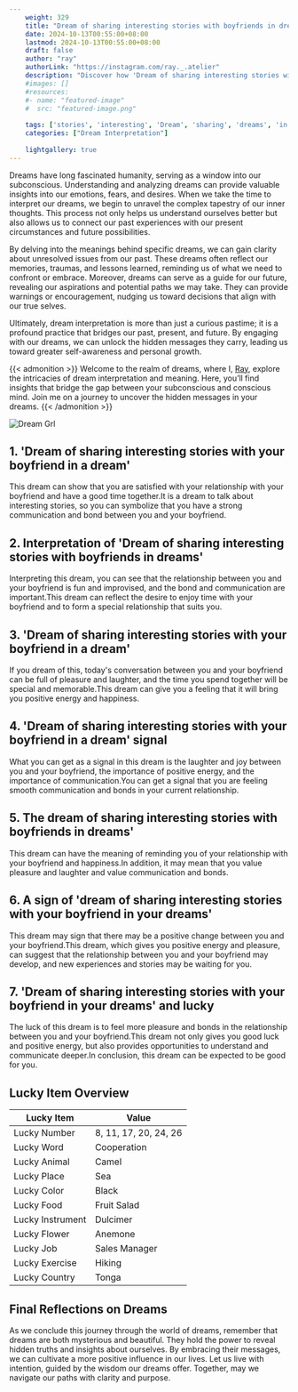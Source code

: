```yaml
---
    weight: 329
    title: "Dream of sharing interesting stories with boyfriends in dreams"  # Assuming 'title' column exists
    date: 2024-10-13T00:55:00+08:00
    lastmod: 2024-10-13T00:55:00+08:00
    draft: false
    author: "ray"
    authorLink: "https://instagram.com/ray._.atelier"
    description: "Discover how 'Dream of sharing interesting stories with boyfriends in dreams' can interpret your future and uncover its significant meanings in your life."
    #images: []
    #resources:
    #- name: "featured-image"
    #  src: "featured-image.png"
    
    tags: ['stories', 'interesting', 'Dream', 'sharing', 'dreams', 'in', 'boyfriends', 'of', 'with']
    categories: ["Dream Interpretation"]
    
    lightgallery: true
---
```

    
Dreams have long fascinated humanity, serving as a window into our subconscious. Understanding and analyzing dreams can provide valuable insights into our emotions, fears, and desires. When we take the time to interpret our dreams, we begin to unravel the complex tapestry of our inner thoughts. This process not only helps us understand ourselves better but also allows us to connect our past experiences with our present circumstances and future possibilities.

By delving into the meanings behind specific dreams, we can gain clarity about unresolved issues from our past. These dreams often reflect our memories, traumas, and lessons learned, reminding us of what we need to confront or embrace. Moreover, dreams can serve as a guide for our future, revealing our aspirations and potential paths we may take. They can provide warnings or encouragement, nudging us toward decisions that align with our true selves.

Ultimately, dream interpretation is more than just a curious pastime; it is a profound practice that bridges our past, present, and future. By engaging with our dreams, we can unlock the hidden messages they carry, leading us toward greater self-awareness and personal growth.

{{< admonition >}}
Welcome to the realm of dreams, where I, [Ray](https://instagram.com/ray._.atelier), explore the intricacies of dream interpretation and meaning. Here, you’ll find insights that bridge the gap between your subconscious and conscious mind. Join me on a journey to uncover the hidden messages in your dreams.
{{< /admonition >}}

![Dream Grl](https://cdn.pixabay.com/photo/2017/11/02/03/35/gothic-2910057_1280.jpg "Dream Grl")

## 1. 'Dream of sharing interesting stories with your boyfriend in a dream'
This dream can show that you are satisfied with your relationship with your boyfriend and have a good time together.It is a dream to talk about interesting stories, so you can symbolize that you have a strong communication and bond between you and your boyfriend.

## 2. Interpretation of 'Dream of sharing interesting stories with boyfriends in dreams'
Interpreting this dream, you can see that the relationship between you and your boyfriend is fun and improvised, and the bond and communication are important.This dream can reflect the desire to enjoy time with your boyfriend and to form a special relationship that suits you.

## 3. 'Dream of sharing interesting stories with your boyfriend in a dream'
If you dream of this, today's conversation between you and your boyfriend can be full of pleasure and laughter, and the time you spend together will be special and memorable.This dream can give you a feeling that it will bring you positive energy and happiness.

## 4. 'Dream of sharing interesting stories with your boyfriend in a dream' signal
What you can get as a signal in this dream is the laughter and joy between you and your boyfriend, the importance of positive energy, and the importance of communication.You can get a signal that you are feeling smooth communication and bonds in your current relationship.

## 5. The dream of sharing interesting stories with boyfriends in dreams'
This dream can have the meaning of reminding you of your relationship with your boyfriend and happiness.In addition, it may mean that you value pleasure and laughter and value communication and bonds.

## 6. A sign of 'dream of sharing interesting stories with your boyfriend in your dreams'
This dream may sign that there may be a positive change between you and your boyfriend.This dream, which gives you positive energy and pleasure, can suggest that the relationship between you and your boyfriend may develop, and new experiences and stories may be waiting for you.

## 7. 'Dream of sharing interesting stories with your boyfriend in your dreams' and lucky
The luck of this dream is to feel more pleasure and bonds in the relationship between you and your boyfriend.This dream not only gives you good luck and positive energy, but also provides opportunities to understand and communicate deeper.In conclusion, this dream can be expected to be good for you.

## Lucky Item Overview
| Lucky Item          | Value              |
|---------------|--------------------|
| Lucky Number        | 8, 11, 17, 20, 24, 26  |
| Lucky Word          | Cooperation |
| Lucky Animal        | Camel |
| Lucky Place         | Sea     |
| Lucky Color         | Black     |
| Lucky Food          | Fruit Salad      |
| Lucky Instrument    | Dulcimer |
| Lucky Flower        | Anemone    |
| Lucky Job           | Sales Manager       |
| Lucky Exercise      | Hiking  |
| Lucky Country       | Tonga    |


##  Final Reflections on Dreams

As we conclude this journey through the world of dreams, remember that dreams are both mysterious and beautiful. They hold the power to reveal hidden truths and insights about ourselves. By embracing their messages, we can cultivate a more positive influence in our lives. Let us live with intention, guided by the wisdom our dreams offer. Together, may we navigate our paths with clarity and purpose.
